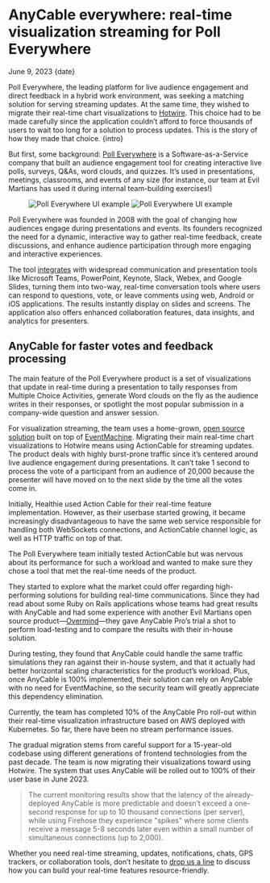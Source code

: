 # AnyCable everywhere: real-time visualization streaming for Poll Everywhere

June 9, 2023
{date}

Poll Everywhere, the leading platform for live audience engagement and direct feedback in a hybrid work environment, was seeking a matching solution for serving streaming updates. At the same time, they wished to migrate their real-time chart visualizations to [Hotwire][]. This choice had to be made carefully since the application couldn’t afford to force thousands of users to wait too long for a solution to process updates. This is the story of how they made that choice.
{intro}

<div class="divider"></div>

But first, some background: [Poll Everywhere][] is a Software-as-a-Service company that built an audience engagement tool for creating interactive live polls, surveys, Q&As, word clouds, and quizzes. It’s used in presentations, meetings, classrooms, and events of any size (for instance, our team at Evil Martians has used it during internal team-building exercises!)

<figure class="blog--figure blog--figure-rows">
  <img class="blog--media blog--media-half-n-half" title="Poll Everywhere UI example" src="/images/blog/poll-martian-products.png">
  <img class="blog--media blog--media-half-n-half" title="Poll Everywhere UI example" src="/images/blog/poll-book.png">
</figure>

Poll Everywhere was founded in 2008 with the goal of changing how audiences engage during presentations and events. Its founders recognized the need for a dynamic, interactive way to gather real-time feedback, create discussions, and enhance audience participation through more engaging and interactive experiences.

The tool [integrates](https://www.polleverywhere.com/app) with widespread communication and presentation tools like Microsoft Teams, PowerPoint, Keynote, Slack, Webex, and Google Slides, turning them into two-way, real-time conversation tools where users can respond to questions, vote, or leave comments using web, Android or iOS applications. The results instantly display on slides and screens. The application also offers enhanced collaboration features, data insights, and analytics for presenters.

## AnyCable for faster votes and feedback processing

The main feature of the Poll Everywhere product is a set of visualizations that update in real-time during a presentation to tally responses from Multiple Choice Activities, generate Word clouds on the fly as the audience writes in their responses, or spotlight the most popular submission in a company-wide question and answer session.

For visualization streaming, the team uses a home-grown, [open source solution](https://github.com/firehoseio/firehose) built on top of [EventMachine][]. Migrating their main real-time chart visualizations to Hotwire means using ActionCable for streaming updates. The product deals with highly burst-prone traffic since it’s centered around live audience engagement during presentations. It can’t take 1 second to process the vote of a participant from an audience of 20,000 because the presenter will have moved on to the next slide by the time all the votes come in.

Initially, Healthie used Action Cable for their real-time feature implementation. However, as their userbase started growing, it became increasingly disadvantageous to have the same web service responsible for handling both WebSockets connections, and ActionCable channel logic, as well as HTTP traffic on top of that.

The Poll Everywhere team initially tested ActionCable but was nervous about its performance for such a workload and wanted to make sure they chose a tool that met the real-time needs of the product.

<!-- TODO: video -->

They started to explore what the market could offer regarding high-performing solutions for building real-time communications. Since they had read about some Ruby on Rails applications whose teams had great results with AnyCable and had some experience with another Evil Martians open source product—[Overmind][]—they gave AnyCable Pro’s trial a shot to perform load-testing and to compare the results with their in-house solution.

During testing, they found that AnyCable could handle the same traffic simulations they ran against their in-house system, and that it actually had better horizontal scaling characteristics for the product’s workload. Plus, once AnyCable is 100% implemented, their solution can rely on AnyCable with no need for EventMachine, so the security team will greatly appreciate this dependency elimination.

Currently, the team has completed 10% of the AnyCable Pro roll-out within their real-time visualization infrastructure based on AWS deployed with Kubernetes. So far, there have been no stream performance issues.

The gradual migration stems from careful support for a 15-year-old codebase using different generations of frontend technologies from the past decade. The team is now migrating their visualizations toward using Hotwire. The system that uses AnyCable will be rolled out to 100% of their user base in June 2023.

> ​​The current monitoring results show that the latency of the already-deployed AnyCable is more predictable and doesn’t exceed a one-second response for up to 10 thousand connections (per server), while using Firehose they experience "spikes" where some clients receive a message 5-8 seconds later even within a small number of simultaneous connections (up to 2,000).

Whether you need real-time streaming, updates, notifications, chats, GPS trackers, or collaboration tools, don’t hesitate to [drop us a line](/#custom-solutions) to discuss how you can build your real-time features resource-friendly.

[hotwire]: https://hotwired.dev
[Poll Everywhere]: https://www.polleverywhere.com
[EventMachine]: https://github.com/eventmachine/eventmachine
[Overmind]: https://evilmartians.com/chronicles/introducing-overmind-and-hivemind

